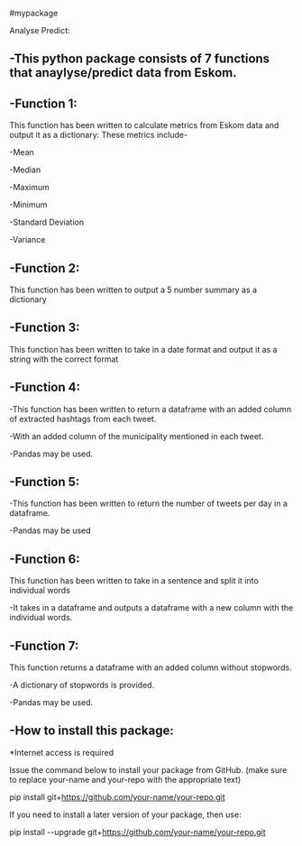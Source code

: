 #mypackage 

Analyse Predict:

-This python package consists of 7 functions that anaylyse/predict data from Eskom.
-

-Function 1:
-

This function has been written to calculate metrics from Eskom data and output it as a dictionary:
These metrics include-

-Mean

-Median

-Maximum

-Minimum

-Standard Deviation

-Variance


-Function 2:
-

This function has been written to output a 5 number summary as a dictionary

-Function 3:
-

This function has been written to take in a date format and output it as a string with the correct format

-Function 4:
-

-This function has been written to return a dataframe with an added column of extracted hashtags from each tweet.

-With an added column of the municipality mentioned in each tweet.

-Pandas may be used. 

-Function 5:
-

-This function has been written to return the number of tweets per day in a dataframe.

-Pandas may be used

-Function 6:
-

This function has been written to take in a sentence and split it into individual words

-It takes in a dataframe and outputs a dataframe with a new column with the individual words.

-Function 7:
-

This function returns a dataframe with an added column without stopwords.

-A dictionary of stopwords is provided.

-Pandas may be used.


-How to install this package:
-
*Internet access is required 

Issue the command below to install your package from GitHub.
(make sure to replace your-name and your-repo with the appropriate text)

pip install git+https://github.com/your-name/your-repo.git

If you need to install a later version of your package, then use:

pip install --upgrade git+https://github.com/your-name/your-repo.git








